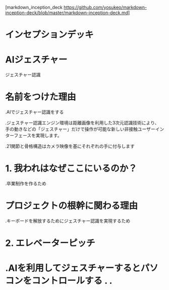 [markdown_inception_deck https://github.com/yosukeo/markdown-inception-deck/blob/master/markdown-inception-deck.md]

<h1>インセプションデッキ</h1>

<h1>AIジェスチャー</h1>
ジェスチャー認識
  
<h1>名前をつけた理由</h1>

  .AIでジェスチャー認識をする
  
  .ジェスチャー認識エンジン環境は距離画像を利用した3次元認識技術により、 手の動きなどの「ジェスチャー」だけで操作が可能な新しい非接触ユーザーインターフェースを実現します。
  
  .21関節と骨格構造はカメラ映像を基にそれぞれの手に付与します
  
 <h1>1. 我われはなぜここにいるのか？</h1>
 
  .卒業制作を作るため
 
 <h1>プロジェクトの根幹に関わる理由</h1>
 
  .キーボードを解放するためにジェスチャー認識を実現するため
  
<h1>2. エレベーターピッチ<h1>
  
  .AIを利用してジェスチャーするとパソコンをコントロールする
  .
  .
